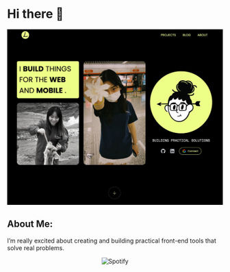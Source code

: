 # Hi there 👋

![preview my website](./asstes/preview.jpg)

## About Me:
I’m really excited about creating and building practical front-end tools that solve real problems.


<div align="center">
  <img
    src="https://spotify-recently-played-readme.vercel.app/api?user=31as3hehn3qwkcmglnxe5nxwgzyy&count=1&width=840px"
    alt="Spotify"
  >
</div>
